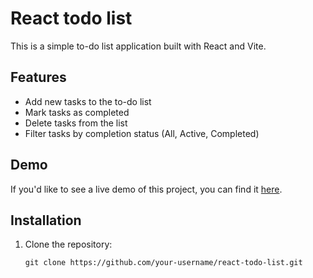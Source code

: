 # React todo list

This is a simple to-do list application built with React and Vite.

## Features

- Add new tasks to the to-do list
- Mark tasks as completed
- Delete tasks from the list
- Filter tasks by completion status (All, Active, Completed)

## Demo

If you'd like to see a live demo of this project, you can find it [here](link-to-demo).

## Installation

1. Clone the repository:

   ```shell
   git clone https://github.com/your-username/react-todo-list.git


